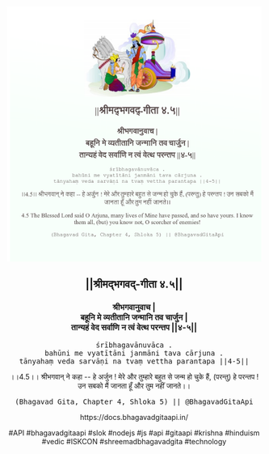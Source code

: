 <img src="../../asset/BG_4_5.png"/>
<center><h2>||श्रीमद्‍भगवद्‍-गीता ४.५||</h2>
<h3>श्रीभगवानुवाच |<br/>बहूनि मे व्यतीतानि जन्मानि तव चार्जुन |<br/>तान्यहं वेद सर्वाणि न त्वं वेत्थ परन्तप ||४-५||</h3>
<pre>śrībhagavānuvāca .<br/>bahūni me vyatītāni janmāni tava cārjuna .<br/>tānyahaṃ veda sarvāṇi na tvaṃ vettha parantapa ||4-5||</pre>
<p>।।4.5।। श्रीभगवान् ने कहा -- हे अर्जुन ! मेरे और तुम्हारे बहुत से जन्म हो चुके हैं, (परन्तु) हे परन्तप ! उन सबको मैं जानता हूँ और तुम नहीं जानते।।</p>
<pre>(Bhagavad Gita, Chapter 4, Shloka 5) || @BhagavadGitaApi</pre><p>https://docs.bhagavadgitaapi.in/</p><p>#API #bhagavadgitaapi #slok #nodejs #js #api #gitaapi #krishna #hinduism #vedic #ISKCON #shreemadbhagavadgita #technology</p></center>